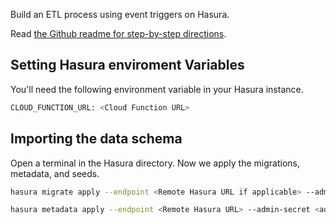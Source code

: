 Build an ETL process using event triggers on Hasura.

Read [the Github readme for step-by-step directions](https://github.com/hasura/graphql-engine/tree/master/community/sample-apps/serverless-etl).

## Setting Hasura enviroment Variables

You'll need the following environment variable in your Hasura instance.

```bash
CLOUD_FUNCTION_URL: <Cloud Function URL>
```

## Importing the data schema

Open a terminal in the Hasura directory. Now we apply the migrations, metadata, and seeds.

```bash
hasura migrate apply --endpoint <Remote Hasura URL if applicable> --admin-secret <admin secret> --database-name default

hasura metadata apply --endpoint <Remote Hasura URL> --admin-secret <admin secret>
```
